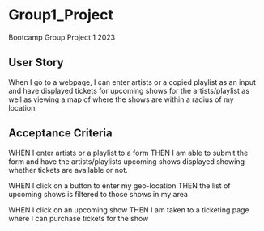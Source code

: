 # Group1_Project

Bootcamp Group Project 1 2023

## User Story

When I go to a webpage, I can enter artists or a copied playlist as an input and have displayed tickets for upcoming shows for the artists/playlist as well as viewing a map of where the shows are within a radius of my location.

## Acceptance Criteria

WHEN I enter artists or a playlist to a form
THEN I am able to submit the form and have the artists/playlists upcoming shows displayed showing whether tickets are available or not.

WHEN I click on a button to enter my geo-location
THEN the list of upcoming shows is filtered to those shows in my area

WHEN I click on an upcoming show
THEN I am taken to a ticketing page where I can purchase tickets for the show
